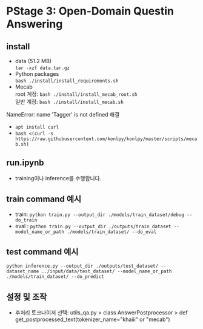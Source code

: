 # PStage 3: Open-Domain Questin Answering

## install
- data (51.2 MB)  
`tar -xzf data.tar.gz`
- Python packages  
`bash ./install/install_requirements.sh`
- Mecab  
root 계정: `bash ./install/install_mecab_root.sh`  
일반 계정: `bash ./install/install_mecab.sh`  

NameError: name 'Tagger' is not defined 해결
- `apt install curl`
- `bash <(curl -s https://raw.githubusercontent.com/konlpy/konlpy/master/scripts/mecab.sh)`

## run.ipynb
- training이나 inference를 수행합니다.

## train command 예시
- train: `python train.py --output_dir ./models/train_dataset/debug --do_train`  
- eval : `python train.py --output_dir ./outputs/train_dataset --model_name_or_path ./models/train_dataset/ --do_eval`

## test command 예시
`python inference.py --output_dir ./outputs/test_dataset/ --dataset_name ../input/data/test_dataset/ --model_name_or_path ./models/train_dataset/ --do_predict`

## 설정 및 조작
- 후처리 토크나이저 선택: utils_qa.py > class AnswerPostprocessor > def get_postprocessed_text(tokenizer_name="khaiii" or "mecab")
